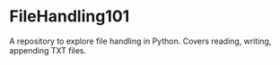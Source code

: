 # FileHandling101
A repository to explore file handling in Python. Covers reading, writing, appending TXT files.
